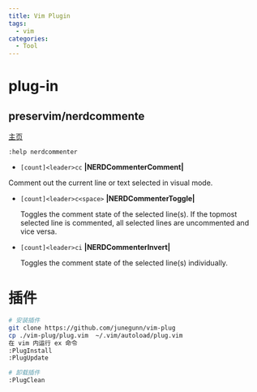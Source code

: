 ```yaml
---
title: Vim Plugin
tags:
  - vim
categories:
  - Tool
---
```

# plug-in
## preservim/nerdcommente

[主页](https://github.com/preservim/nerdcommenter#usage)

`:help nerdcommenter`

- `[count]<leader>cc` **|NERDCommenterComment|**

Comment out the current line or text selected in visual mode.

- `[count]<leader>c<space>` **|NERDCommenterToggle|**

  Toggles the comment state of the selected line(s). If the topmost selected line is commented, all selected lines are uncommented and vice versa.

- `[count]<leader>ci` **|NERDCommenterInvert|**

  Toggles the comment state of the selected line(s) individually.

# 插件

```bash
# 安装插件
git clone https://github.com/junegunn/vim-plug
cp ./vim-plug/plug.vim  ~/.vim/autoload/plug.vim
在 vim 内运行 ex 命令
:PlugInstall
:PlugUpdate

# 卸载插件
:PlugClean

```

